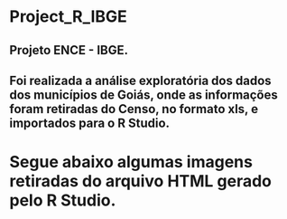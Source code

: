 # Project_R_IBGE
Projeto  ENCE - IBGE.       
-----------------------------------------------------------------------------------------------------------------------------------------
Foi realizada a análise exploratória dos dados dos municípios de Goiás, onde as informações foram retiradas do Censo, no formato xls, e importados para o R Studio. 
-----------------------------------------------------------------------------------------------------------------------------------------
# Segue abaixo algumas imagens retiradas do arquivo HTML gerado pelo R Studio.



